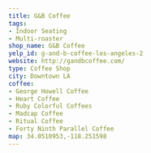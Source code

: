 ```yaml
---
title: G&B Coffee
tags:
- Indoor Seating
- Multi-roaster
shop_name: G&B Coffee
yelp_id: g-and-b-coffee-los-angeles-2
website: http://gandbcoffee.com/
type: Coffee Shop
city: Downtown LA
coffee:
- George Howell Coffee
- Heart Coffee
- Ruby Colorful Coffees
- Madcap Coffee
- Ritual Coffee
- Forty Ninth Parallel Coffee
map: 34.0510953,-118.251598
---
```

